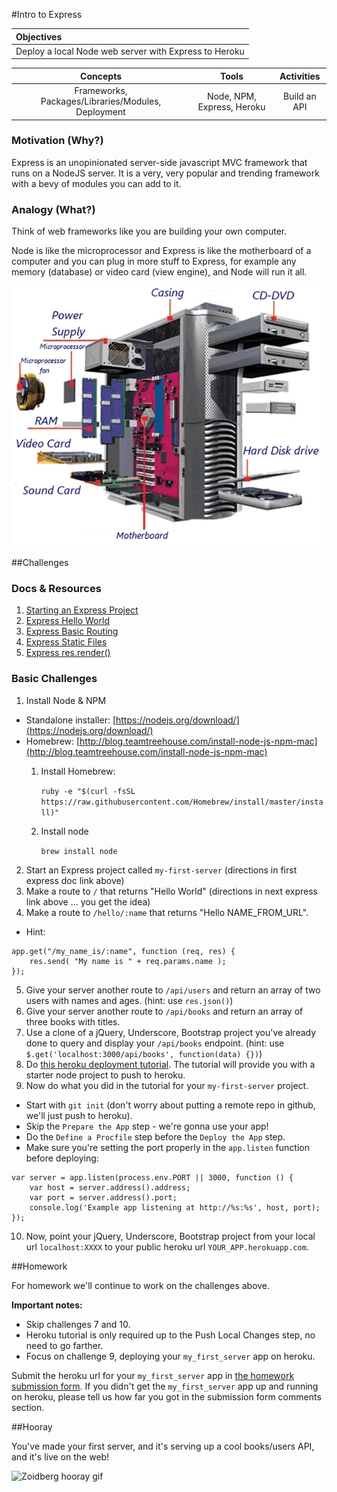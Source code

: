 #Intro to Express

| Objectives |
| :--- |
| Deploy a local Node web server with Express to Heroku |

| Concepts | Tools | Activities |
| :---: | :---: | :---: |
| Frameworks, Packages/Libraries/Modules, Deployment | Node, NPM, Express, Heroku | Build an API |

### Motivation (Why?)

Express is an unopinionated server-side javascript MVC framework that runs on a NodeJS server. It is a very, very popular and trending framework with a bevy of modules you can add to it.

### Analogy (What?)

Think of web frameworks like you are building your own computer.

Node is like the microprocessor and Express is like the motherboard of a computer and you can plug in more stuff to Express, for example any memory (database) or video card (view engine), and Node will run it all.

![computer](computer.png)

##Challenges

### Docs & Resources

1. [Starting an Express Project](http://expressjs.com/starter/installing.html)
2. [Express Hello World](http://expressjs.com/starter/hello-world.html)
3. [Express Basic Routing](http://expressjs.com/starter/basic-routing.html)
4. [Express Static Files](http://expressjs.com/starter/static-files.html)
5. [Express res.render()](http://expressjs.com/4x/api.html#res.render)

### Basic Challenges

1. Install Node & NPM
  * Standalone installer: [https://nodejs.org/download/](https://nodejs.org/download/)
  * Homebrew: [http://blog.teamtreehouse.com/install-node-js-npm-mac](http://blog.teamtreehouse.com/install-node-js-npm-mac)
    1. Install Homebrew:

        `ruby -e "$(curl -fsSL https://raw.githubusercontent.com/Homebrew/install/master/install)"`

    2. Install node

        `brew install node`

2. Start an Express project called ```my-first-server``` (directions in first express doc link above)
3. Make a route to ```/``` that returns "Hello World" (directions in next express link above ... you get the idea)
4. Make a route to ```/hello/:name``` that returns "Hello NAME_FROM_URL".
  * Hint:
  ```
  app.get("/my_name_is/:name", function (req, res) {
      res.send( "My name is " + req.params.name );
  });
  ```
5. Give your server another route to ```/api/users``` and return an array of two users with names and ages. (hint: use ```res.json()```)
6. Give your server another route to ```/api/books``` and return an array of three books with titles.
7. Use a clone of a jQuery, Underscore, Bootstrap project you've already done to query and display your ```/api/books``` endpoint. (hint: use ```$.get('localhost:3000/api/books', function(data) {})```)
8. Do [this heroku deployment tutorial](https://devcenter.heroku.com/articles/getting-started-with-nodejs#introduction). The tutorial will provide you with a starter node project to push to heroku.
9. Now do what you did in the tutorial for your ```my-first-server``` project.
  * Start with ```git init``` (don't worry about putting a remote repo in github, we'll just push to heroku).
  * Skip the ```Prepare the App``` step - we're gonna use your app!
  * Do the ```Define a Procfile``` step before the ```Deploy the App``` step.
  * Make sure you're setting the port properly in the ```app.listen``` function before deploying:
  ```
  var server = app.listen(process.env.PORT || 3000, function () {
      var host = server.address().address;
      var port = server.address().port;
      console.log('Example app listening at http://%s:%s', host, port);
  });
  ```
10. Now, point your jQuery, Underscore, Bootstrap project from your local url ```localhost:XXXX``` to your public heroku url ```YOUR_APP.herokuapp.com```.


##Homework

For homework we'll continue to work on the challenges above. 

**Important notes:** 
* Skip challenges 7 and 10.
* Heroku tutorial is only required up to the Push Local Changes step, no need to go farther.
* Focus on challenge 9, deploying your `my_first_server` app on heroku.

Submit the heroku url for your `my_first_server` app in [the homework submission form](https://docs.google.com/a/generalassemb.ly/forms/d/14rNXnDaq5X5Rvda-1BRZCl9YmkOoZzf7oxGBEZG_YJE/viewform). If you didn't get the `my_first_server` app up and running on heroku, please tell us how far you got in the submission form comments section.

##Hooray

You've made your first server, and it's serving up a cool books/users API, and it's live on the web!

![Zoidberg hooray gif](http://31.media.tumblr.com/tumblr_l9y7wqbkag1qzjefho1_500.gif#hooray%20gif%20483x500)
